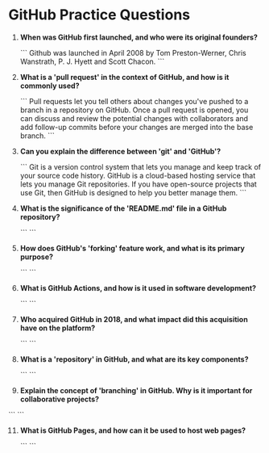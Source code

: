 # GitHub Practice Questions

1. **When was GitHub first launched, and who were its original founders?**

   \`\`\`
Github was launched in April 2008 by Tom Preston-Werner, Chris Wanstrath, P. J. Hyett and Scott Chacon.
   \`\`\`


2. **What is a 'pull request' in the context of GitHub, and how is it commonly used?**

   \`\`\`
   Pull requests let you tell others about changes you've pushed to a branch in a repository on GitHub. Once a pull request is opened, you can discuss and review the potential changes with collaborators and add follow-up commits before your changes are merged into the base branch.
   \`\`\`


3. **Can you explain the difference between 'git' and 'GitHub'?**

   \`\`\`
   Git is a version control system that lets you manage and keep track of your source code history. GitHub is a cloud-based hosting service that lets you manage Git repositories. If you have open-source projects that use Git, then GitHub is designed to help you better manage them.
   \`\`\`

5. **What is the significance of the 'README.md' file in a GitHub repository?**

   \`\`\`
   \`\`\`

6. **How does GitHub's 'forking' feature work, and what is its primary purpose?**

   \`\`\`
   \`\`\`

7. **What is GitHub Actions, and how is it used in software development?**

   \`\`\`
   \`\`\`

8. **Who acquired GitHub in 2018, and what impact did this acquisition have on the platform?**

   \`\`\`
   \`\`\`

9. **What is a 'repository' in GitHub, and what are its key components?**

   \`\`\`
   \`\`\`

10. **Explain the concept of 'branching' in GitHub. Why is it important for collaborative projects?**

   \`\`\`
   \`\`\`

11. **What is GitHub Pages, and how can it be used to host web pages?**

    \`\`\`
    \`\`\`

